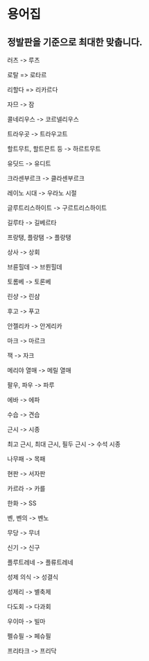# 용어집

## 정발판을 기준으로 최대한 맞춥니다. 

러츠 -> 루츠

로탈 => 로타르

리할다 => 리카르다

자므 -> 잠

콜네리우스 -> 코르넬리우스

트라우곳 -> 트라우고트

할트무트, 할트믄트 등 -> 하르트무트

유딧드 -> 유디트

크라센부르크 -> 클라센부르크

레이노 시대 -> 우라노 시절

글루트리스하이트 -> 구르트리스하이트

길루타 -> 길베르타 

프랑탱, 플랑탬 -> 플랑탱

상사 -> 상회

브륜힐데 -> 브륀힐데

토롬베 -> 토론베

린샹 -> 린샴

후고 -> 푸고

안젤리카 -> 안게리카

마크 -> 마르크

잭 -> 자크

메리야 열매 -> 메릴 열매

팔우, 파우 -> 파루

에바 -> 에파

수습 -> 견습

근시 -> 시종

최고 근시, 최대 근시, 필두 근시 -> 수석 시종

나무패 -> 목패 

현판 -> 서자판

카르라 -> 카를 

한화 -> SS

벤, 벤의 -> 벤노

무당 -> 무녀

신기 -> 신구

플루트레네 -> 플류트레네

성제 의식 -> 성결식

성제리 -> 별축제

다도회 -> 다과회

우이마 -> 빌마

펠슈필 -> 페슈필 

프리타크 -> 프리닥
